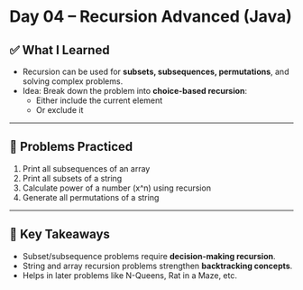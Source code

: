 # Day 04 – Recursion Advanced (Java)

## ✅ What I Learned
- Recursion can be used for **subsets, subsequences, permutations**, and solving complex problems.
- Idea: Break down the problem into **choice-based recursion**:
  - Either include the current element
  - Or exclude it

---

## 📖 Problems Practiced
1. Print all subsequences of an array
2. Print all subsets of a string
3. Calculate power of a number (x^n) using recursion
4. Generate all permutations of a string

---

## 🔑 Key Takeaways
- Subset/subsequence problems require **decision-making recursion**.
- String and array recursion problems strengthen **backtracking concepts**.
- Helps in later problems like N-Queens, Rat in a Maze, etc.
